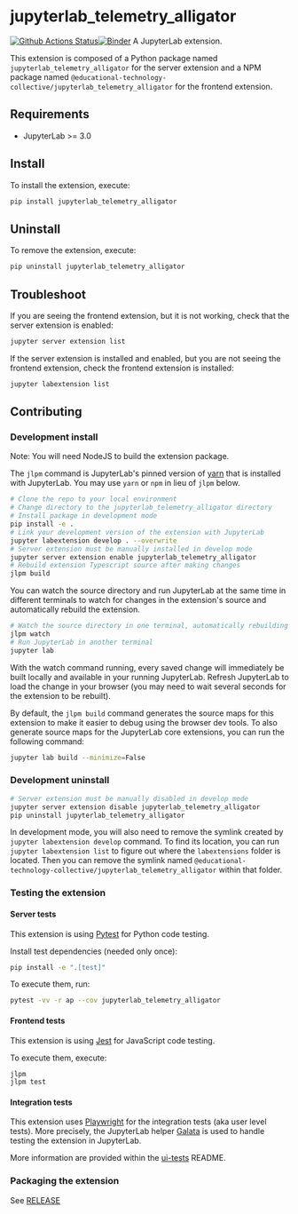 # jupyterlab_telemetry_alligator

[![Github Actions Status](https://github.com/educational-technology-collective/jupyterlab_telemetry_alligator/workflows/Build/badge.svg)](https://github.com/educational-technology-collective/jupyterlab_telemetry_alligator/actions/workflows/build.yml)[![Binder](https://mybinder.org/badge_logo.svg)](https://mybinder.org/v2/gh/educational-technology-collective/jupyterlab_telemetry_alligator/main?urlpath=lab)
A JupyterLab extension.

This extension is composed of a Python package named `jupyterlab_telemetry_alligator`
for the server extension and a NPM package named `@educational-technology-collective/jupyterlab_telemetry_alligator`
for the frontend extension.

## Requirements

- JupyterLab >= 3.0

## Install

To install the extension, execute:

```bash
pip install jupyterlab_telemetry_alligator
```

## Uninstall

To remove the extension, execute:

```bash
pip uninstall jupyterlab_telemetry_alligator
```

## Troubleshoot

If you are seeing the frontend extension, but it is not working, check
that the server extension is enabled:

```bash
jupyter server extension list
```

If the server extension is installed and enabled, but you are not seeing
the frontend extension, check the frontend extension is installed:

```bash
jupyter labextension list
```

## Contributing

### Development install

Note: You will need NodeJS to build the extension package.

The `jlpm` command is JupyterLab's pinned version of
[yarn](https://yarnpkg.com/) that is installed with JupyterLab. You may use
`yarn` or `npm` in lieu of `jlpm` below.

```bash
# Clone the repo to your local environment
# Change directory to the jupyterlab_telemetry_alligator directory
# Install package in development mode
pip install -e .
# Link your development version of the extension with JupyterLab
jupyter labextension develop . --overwrite
# Server extension must be manually installed in develop mode
jupyter server extension enable jupyterlab_telemetry_alligator
# Rebuild extension Typescript source after making changes
jlpm build
```

You can watch the source directory and run JupyterLab at the same time in different terminals to watch for changes in the extension's source and automatically rebuild the extension.

```bash
# Watch the source directory in one terminal, automatically rebuilding when needed
jlpm watch
# Run JupyterLab in another terminal
jupyter lab
```

With the watch command running, every saved change will immediately be built locally and available in your running JupyterLab. Refresh JupyterLab to load the change in your browser (you may need to wait several seconds for the extension to be rebuilt).

By default, the `jlpm build` command generates the source maps for this extension to make it easier to debug using the browser dev tools. To also generate source maps for the JupyterLab core extensions, you can run the following command:

```bash
jupyter lab build --minimize=False
```

### Development uninstall

```bash
# Server extension must be manually disabled in develop mode
jupyter server extension disable jupyterlab_telemetry_alligator
pip uninstall jupyterlab_telemetry_alligator
```

In development mode, you will also need to remove the symlink created by `jupyter labextension develop`
command. To find its location, you can run `jupyter labextension list` to figure out where the `labextensions`
folder is located. Then you can remove the symlink named `@educational-technology-collective/jupyterlab_telemetry_alligator` within that folder.

### Testing the extension

#### Server tests

This extension is using [Pytest](https://docs.pytest.org/) for Python code testing.

Install test dependencies (needed only once):

```sh
pip install -e ".[test]"
```

To execute them, run:

```sh
pytest -vv -r ap --cov jupyterlab_telemetry_alligator
```

#### Frontend tests

This extension is using [Jest](https://jestjs.io/) for JavaScript code testing.

To execute them, execute:

```sh
jlpm
jlpm test
```

#### Integration tests

This extension uses [Playwright](https://playwright.dev/docs/intro/) for the integration tests (aka user level tests).
More precisely, the JupyterLab helper [Galata](https://github.com/jupyterlab/jupyterlab/tree/master/galata) is used to handle testing the extension in JupyterLab.

More information are provided within the [ui-tests](./ui-tests/README.md) README.

### Packaging the extension

See [RELEASE](RELEASE.md)
